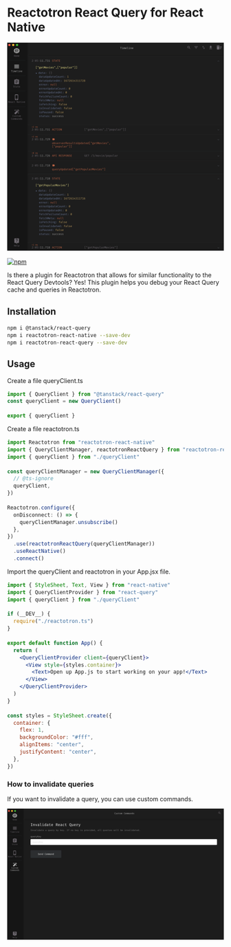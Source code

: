 # Reactotron React Query for React Native

![Screenshot](reactotron.png)

[![npm](https://img.shields.io/npm/dw/reactotron-react-query)](https://www.npmjs.com/package/reactotron-react-query)

Is there a plugin for Reactotron that allows for similar functionality to the React Query Devtools? Yes! This plugin helps you debug your React Query cache and queries in Reactotron.

## Installation

```bash
npm i @tanstack/react-query
npm i reactotron-react-native --save-dev
npm i reactotron-react-query --save-dev
```

## Usage

Create a file queryClient.ts

```typescript
import { QueryClient } from "@tanstack/react-query"
const queryClient = new QueryClient()

export { queryClient }
```

Create a file reactotron.ts

```typescript
import Reactotron from "reactotron-react-native"
import { QueryClientManager, reactotronReactQuery } from "reactotron-react-query"
import { queryClient } from "./queryClient"

const queryClientManager = new QueryClientManager({
  // @ts-ignore
  queryClient,
})

Reactotron.configure({
  onDisconnect: () => {
    queryClientManager.unsubscribe()
  },
})
  .use(reactotronReactQuery(queryClientManager))
  .useReactNative()
  .connect()
```

Import the queryClient and reactotron in your App.jsx file.

```jsx
import { StyleSheet, Text, View } from "react-native"
import { QueryClientProvider } from "react-query"
import { queryClient } from "./queryClient"

if (__DEV__) {
  require("./reactotron.ts")
}

export default function App() {
  return (
    <QueryClientProvider client={queryClient}>
      <View style={styles.container}>
        <Text>Open up App.js to start working on your app!</Text>
      </View>
    </QueryClientProvider>
  )
}

const styles = StyleSheet.create({
  container: {
    flex: 1,
    backgroundColor: "#fff",
    alignItems: "center",
    justifyContent: "center",
  },
})
```

### How to invalidate queries

If you want to invalidate a query, you can use custom commands.

![Screenshot](art/invalidate-queries.png)
